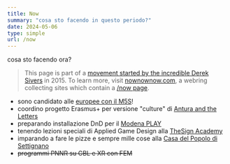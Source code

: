 ```yaml
---
title: Now
summary: "cosa sto facendo in questo periodo?"
date: 2024-05-06
type: simple
url: /now
---
```

cosa sto facendo ora?

> This page is part of a [movement started by the incredible Derek Sivers](https://sive.rs/nowff) in 2015. To learn more, visit [nownownow.com](https://nownownow.com/), a webring collecting sites which contain a [/now page](https://nownownow.com/p/KY3C).

- sono candidato alle [europee con il M5S](https://cecere.xyz/post/candidatura-m5s-2024/)!
- coordino progetto Erasmus+ per versione "culture" di [Antura and the Letters](../project/games/antura/index.md)
- preparando installazione DnD per il [Modena PLAY](https://www.play-modena.it/)
- tenendo lezioni speciali di Applied Game Design alla [TheSign Academy](https://thesign.academy/)
- imparando a fare le pizze e sempre mille cose alla [Casa del Popolo di Settignano](https://cdp.settignano.org/)
- ~~programmi PNNR su GBL e XR con FEM~~
